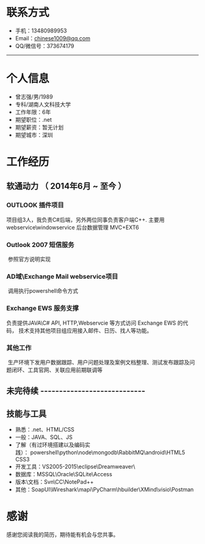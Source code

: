 # 联系方式

- 手机：13480989953
- Email：chinese1009@qq.com
- QQ/微信号：373674179

---

# 个人信息

 - 曾志强/男/1989 
 - 专科/湖南人文科技大学
 - 工作年限：6年
 - 期望职位：.net 
 - 期望薪资：暂无计划
 - 期望城市：深圳


# 工作经历

## 软通动力 （ 2014年6月 ~ 至今 ）

### OUTLOOK 插件项目
项目组3人，我负责C#后端，另外两位同事负责客户端C++. 
主要用 webservice\windowservice
后台数据管理 MVC+EXT6

### Outlook 2007 短信服务
  参照官方说明实现
### AD域\Exchange Mail webservice项目
  调用执行powershell命令方式
### Exchange EWS 服务支撑
  负责提供JAVA\C# API, HTTP,Webservcie 等方式访问 Exchange EWS 的代码， 技术支持其他项目组应用接入邮件、日历、找人等功能。
### 其他工作
  生产环境下发用户数据跟踪、用户问题处理及案例文档整理、测试发布跟踪及问题闭环、工具官网、关联应用前期联调等

## 未完待续 ----------------------------

## 技能与工具

- 熟悉：.net、HTML/CSS
- 一般：JAVA、SQL、JS
- 了解（有过环境搭建以及编码实践）： powershell\python\node\mongodb\RabbitMQ\android\HTML5 CSS3   
- 开发工具：VS2005-2015\eclipse\Dreamweaver\
- 数据库：MSSQL\Oracle\SQLite\Access
- 版本\文档：Svn\CC\NotePad++
- 其他：SoapUI\Wireshark\mapi\PyCharm\hbuilder\XMind\visio\Postman

# 感谢
感谢您阅读我的简历，期待能有机会与您共事。


